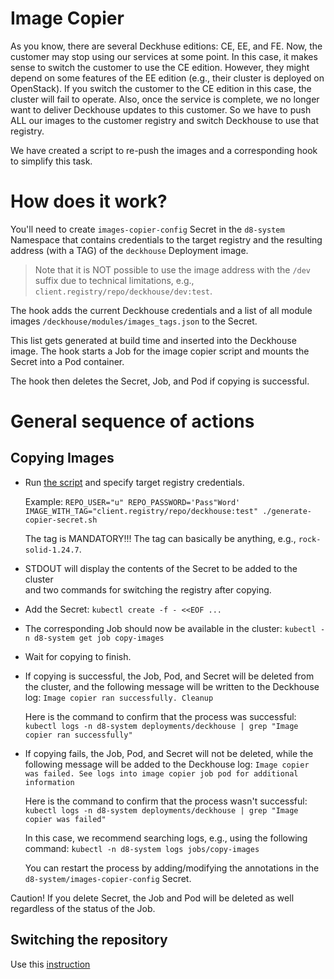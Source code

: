 # Image Copier

As you know, there are several Deckhuse editions: CE, EE, and FE.
Now, the customer may stop using our services at some point.
In this case, it makes sense to switch the customer to use the CE edition. However, they might depend 
on some features of the EE edition (e.g., their cluster is deployed on OpenStack).
If you switch the customer to the CE edition in this case, the cluster will fail to operate. 
Also, once the service is complete, we no longer want to deliver Deckhouse updates to this customer.
So we have to push ALL our images to the customer registry and switch Deckhouse to use that registry.

We have created a script to re-push the images and a corresponding hook to simplify this task.

# How does it work?

You'll need to create `images-copier-config` Secret  in the `d8-system` Namespace
that contains credentials to the target registry and the resulting address (with a TAG) of the `deckhouse` Deployment image.

> Note that it is NOT possible to use the image address with the `/dev` suffix due to technical limitations, e.g., `client.registry/repo/deckhouse/dev:test`.

The hook adds the current Deckhouse credentials and a list of all module images `/deckhouse/modules/images_tags.json` to the Secret.

This list gets generated at build time and inserted into the Deckhouse image.
The hook starts a Job for the image copier script and mounts the Secret into a Pod container. 

The hook then deletes the Secret, Job, and Pod if copying is successful.

# General sequence of actions

## Copying Images 

- Run [the script](../../images/images-copier/generate-copier-secret.sh) and specify target registry credentials.
  
  Example: 
  `REPO_USER="u" REPO_PASSWORD='Pass"Word' IMAGE_WITH_TAG="client.registry/repo/deckhouse:test" ./generate-copier-secret.sh`

  The tag is MANDATORY!!! The tag can basically be anything, e.g., `rock-solid-1.24.7`. 
- STDOUT will display the contents of the Secret to be added to the cluster  
  and two commands for switching the registry after copying.
- Add the Secret: `kubectl create -f - <<EOF ...`
- The corresponding Job should now be available in the cluster: `kubectl -n d8-system get job copy-images`
- Wait for copying to finish.
- If copying is successful, the Job, Pod, and Secret will be deleted from the cluster, and the following message will be written to the Deckhouse log:
  `Image copier ran successfully. Cleanup`

  Here is the command to confirm that the process was successful: `kubectl logs -n d8-system deployments/deckhouse | grep "Image copier ran successfully"`
- If copying fails, the Job, Pod, and Secret will not be deleted, while the following message will be added to the Deckhouse log:
  `Image copier was failed. See logs into image copier job pod for additional information`

  Here is the command to confirm that the process wasn't successful: `kubectl logs -n d8-system deployments/deckhouse | grep "Image copier was failed"`
  
  In this case, we recommend searching logs, e.g., using the following command:
  `kubectl -n d8-system logs jobs/copy-images`

  You can restart the process by adding/modifying the annotations in the `d8-system/images-copier-config` Secret.

Caution! If you delete Secret, the Job and Pod will be deleted as well regardless of the status of the Job.

## Switching the repository

Use this [instruction](https://deckhouse.io/en/documentation/v1/deckhouse-faq.html#how-do-i-switch-a-running-deckhouse-cluster-to-use-a-third-party-registry)

